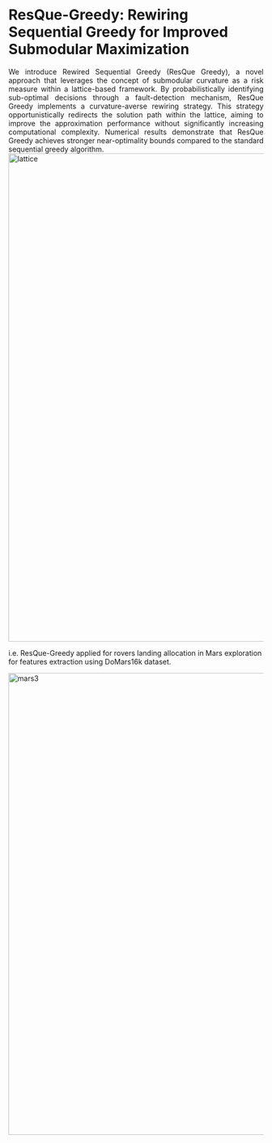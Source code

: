 # **ResQue-Greedy: Rewiring Sequential Greedy for Improved Submodular Maximization**

<div align="justify">
We introduce Rewired Sequential Greedy (ResQue Greedy), a novel approach that leverages the concept of submodular curvature as a risk measure within 
a lattice-based framework. By probabilistically identifying sub-optimal decisions through a fault-detection mechanism, ResQue Greedy implements a 
curvature-averse rewiring strategy. This strategy opportunistically redirects the solution path within the lattice, aiming to improve the approximation
performance without significantly increasing computational complexity. Numerical results demonstrate that ResQue Greedy achieves stronger near-optimality
bounds compared to the standard sequential greedy algorithm.
</div>

<img width="965" alt="lattice" src="https://github.com/user-attachments/assets/3264aa90-3b0e-4e7a-8eca-43058d4a116e" />


i.e. ResQue-Greedy applied for rovers landing allocation in Mars exploration for features extraction using DoMars16k dataset.

<img width="913" alt="mars3" src="https://github.com/user-attachments/assets/db53aee9-b403-4693-909a-100c9cdc3b48" />
